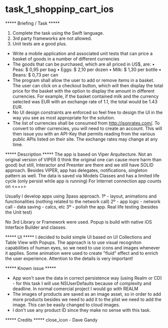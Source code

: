 # task_1_shoppinp_cart_ios

***** Briefing / Task *****
1. Complete the task using the Swift language.
2. 3rd party frameworks are not allowed.
3. Unit tests are a good plus.

- Write a mobile application and associated unit tests that can price a basket of goods in a number of different currencies
- The goods that can be purchased, which are all priced in US$, are:
  • Peas: $ 0,95 per bag
  • Eggs: $ 2,10 per dozen
  • Milk: $ 1,30 per bottle
  • Beans: $ 0,73 per can
- The program shall allow the user to add or remove items in a basket. The user can click on a checkout button, which will then display the total price for the basket with the option to display the amount in different currencies. For example, if the basket contained milk and the currency selected was EUR with an exchange rate of 1.1, the total would be 1.43 EUR.
- No UI design constraints are enforced so feel free to design the UI in the way you see as most appropriate for the solution.
- The list of currencies shall be consumed from http://jsonrates.com/. To convert to other currencies, you will need to create an account. This will then issue you with an API-Key that permits reading from the various public APIs listed on their site. The exchange rates may change at any time.





***** Description *****
The app is based on Viper Arquitecture. Not an original version of VIPER (I think the original one can cause more harm than good) but still, Interactor and Presnter are there and we still have SOLID approach.
Besides VIPER, app has delegates, notifications, singleton pattern as well.
The data is saved via Models Classes and has a limited life cycle (only persist while app is running)
For Internet connection app counts on <+++>

Usually I develop apps using 3pass approach.
1º - layout, animations and functionalities (nothing related to the network call)
2º - app logic - network call - data saving - calcs, etc
3º - polish the app. Real life testing (besides the Unit test)

No 3rd Library or Framework were used.
Popup is build with native iOS Interface Builder and classes.



***** UI *****
I decided to build simple UI based on UI Collections and Table View with Popups.
The approach is to use visual recogniton capabilities of human eyes, so we need to use icons and images whenever it applies.
Some animation were used to create "fluid" effect and to enrich the user experience. Attention to the details is very important!



***** Known issue *****
- App won't save the data in correct persistence way (using Realm or CD) - for this task I will use NSUserDefaults because of complexity and deadline. In normal comercial project I would go with REALM
- The images of products are saved as an image asset, so in order to add more products besides we need to add it to the plist we need to add the image. This can be easily changed to cloud images.
- I don't use any product ID since they make no sense with this task.




***** Credits *****
close_icon - Dave Gandy
